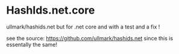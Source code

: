 # HashIds.net.core
ullmark/hashids.net but for .net core and with a test and a fix !

see the source: https://github.com/ullmark/hashids.net
since this is essentally the same!

